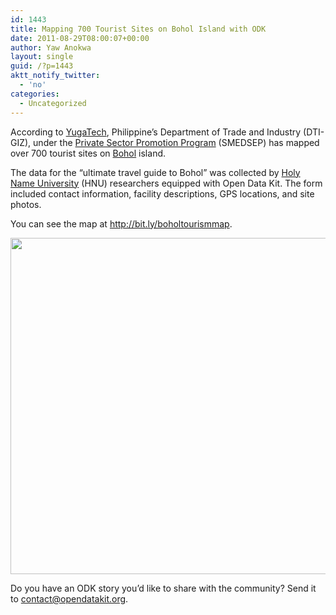 ```yaml
---
id: 1443
title: Mapping 700 Tourist Sites on Bohol Island with ODK
date: 2011-08-29T08:00:07+00:00
author: Yaw Anokwa
layout: single
guid: /?p=1443
aktt_notify_twitter:
  - 'no'
categories:
  - Uncategorized
---
```

According to [YugaTech](http://www.yugatech.com/blog/the-internet/dti-maps-entire-bohol-tourist-site-with-galaxy-tabs), Philippine&#8217;s Department of Trade and Industry (DTI-GIZ), under the [Private Sector Promotion Program](http://www.smedsep.ph/) (SMEDSEP) has mapped over 700 tourist sites on [Bohol](http://en.wikipedia.org/wiki/Bohol) island.

The data for the &#8220;ultimate travel guide to Bohol&#8221; was collected by [Holy Name University](http://www.hnu.edu.ph/) (HNU) researchers equipped with Open Data Kit. The form included contact information, facility descriptions, GPS locations, and site photos.

You can see the map at <http://bit.ly/boholtourismmap>.

<img width="538" src="/assets/wp-content/uploads/2011/08/bohol.png" />

Do you have an ODK story you&#8217;d like to share with the community? Send it to [contact@opendatakit.org](mailto://contact@opendatakit.org).
